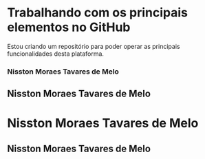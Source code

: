 # Trabalhando com os principais elementos no GitHub

Estou criando um repositório para poder operar as principais funcionalidades desta plataforma.

### Nisston Moraes Tavares de Melo

## Nisston Moraes Tavares de Melo

# Nisston Moraes Tavares de Melo

## Nisston Moraes Tavares de Melo


